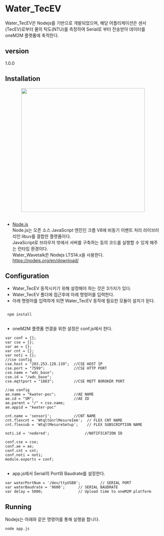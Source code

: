 # Water_TecEV

Water_TecEV은 Nodejs를 기반으로 개발되었으며, 해당 어플리케이션은 센서(TecEV)로부터 물의 탁도(NTU)를 측정하여 Serial로 부터 전송받아 데이터를 oneM2M 플랫폼에 축적한다.

## version 
1.0.0

## Installation
<div align="center">
<img src="https://user-images.githubusercontent.com/29790334/28315422-497d1300-6bf9-11e7-92c7-a0f82d8b4a29.png" width="400"/>
</div><br/>

- [Node.js](https://nodejs.org/en/)<br/>
Node.js는 오픈 소스 JavaScript 엔진인 크롬 V8에 비동기 이벤트 처리 라이브러리인 libuv를 결합한 플랫폼이다. <br/>
JavaScript로 브라우저 밖에서 서버를 구축하는 등의 코드를 실행할 수 있게 해주는 런타임 환경이다.<br/>
Water_Wavetalk은 Nodejs LTS14.x을 사용한다.
  https://nodejs.org/en/download/
  
## Configuration
- Water_TecEV 동작시키기 위해 설정해야 하는 것은 3가지가 있다.
- Water_TecEV 폴더에 접근후에 아래 명령어를 입력한다.
- 아래 명령어를 입력하게 되면 Water_TecEV 동작에 필요한 모듈이 설치가 된다.
```
 
 npm install
 
```
- oneM2M 플랫폼 연결을 위한 설정은 conf.js에서 한다.
```
var conf = {};
var cse = {};
var ae = {};
var cnt = {};
var noti = {};
//cse config
cse.host = "203.253.128.139";  //CSE HOST IP
cse.port = "7599";             //CSE HTTP PORT
cse.name = "wdc_base";
cse.id = "/wdc_base";
cse.mqttport = "1883";         //CSE MQTT BOROKER PORT

//ae config
ae.name = "kwater-poc";        //AE NAME
ae.id = "SM";                  //AE ID
ae.parent = "/" + cse.name;
ae.appid = "kwater-poc"

cnt.name = 'sensor1';          //CNT NAME
cnt.flexcnt = 'WtqltGnrlMesureIem';  // FLEX CNT NAME
cnt.flexsub = 'WtqltMesureSetup';    // FLEX SUBSCRIPTION NAME

noti.id = 'nodered';                //NOTIFICATION ID

conf.cse = cse;
conf.ae = ae;
conf.cnt = cnt;
conf.noti = noti;
module.exports = conf;
 
```
- app.js에서 Serial의 Port와 Baudrate를 설정한다.

```
var waterPortNum = '/dev/ttyUSB0';         // SERIAL PORT
var waterBaudrate = '9600';      // SERIAL BAUDRATE
var delay = 5000;                // Upload time to oneM2M platform 

```

## Running
Nodejs는 아래와 같은 명령어를 통해 실행을 합니다.
```
node app.js
```
